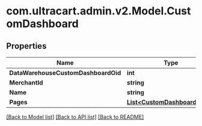
# com.ultracart.admin.v2.Model.CustomDashboard

## Properties

Name | Type | Description | Notes
------------ | ------------- | ------------- | -------------
**DataWarehouseCustomDashboardOid** | **int** |  | [optional] 
**MerchantId** | **string** |  | [optional] 
**Name** | **string** |  | [optional] 
**Pages** | [**List&lt;CustomDashboardPage&gt;**](CustomDashboardPage.md) |  | [optional] 

[[Back to Model list]](../README.md#documentation-for-models)
[[Back to API list]](../README.md#documentation-for-api-endpoints)
[[Back to README]](../README.md)

